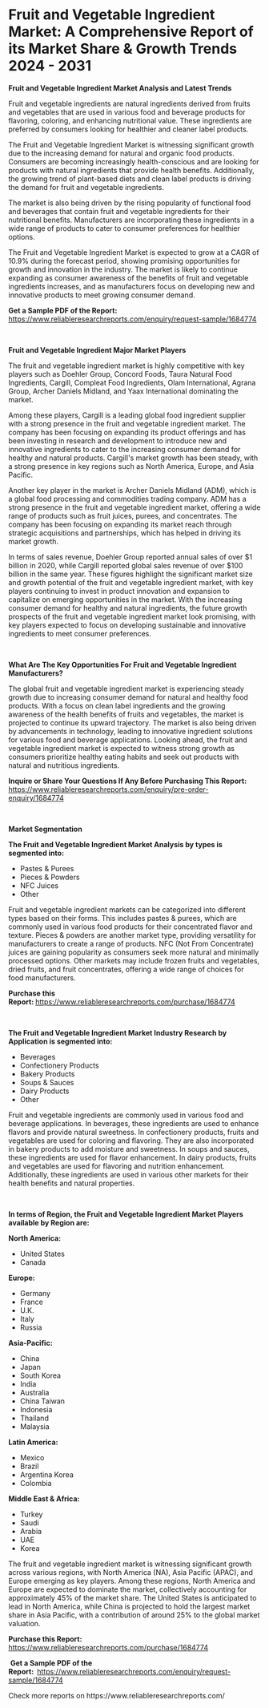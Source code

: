 <p><h1>Fruit and Vegetable Ingredient Market: A Comprehensive Report of its Market Share & Growth Trends 2024 - 2031</h1></p><p><strong>Fruit and Vegetable Ingredient Market Analysis and Latest Trends</strong></p>
<p><p>Fruit and vegetable ingredients are natural ingredients derived from fruits and vegetables that are used in various food and beverage products for flavoring, coloring, and enhancing nutritional value. These ingredients are preferred by consumers looking for healthier and cleaner label products.</p><p>The Fruit and Vegetable Ingredient Market is witnessing significant growth due to the increasing demand for natural and organic food products. Consumers are becoming increasingly health-conscious and are looking for products with natural ingredients that provide health benefits. Additionally, the growing trend of plant-based diets and clean label products is driving the demand for fruit and vegetable ingredients.</p><p>The market is also being driven by the rising popularity of functional food and beverages that contain fruit and vegetable ingredients for their nutritional benefits. Manufacturers are incorporating these ingredients in a wide range of products to cater to consumer preferences for healthier options.</p><p>The Fruit and Vegetable Ingredient Market is expected to grow at a CAGR of 10.9% during the forecast period, showing promising opportunities for growth and innovation in the industry. The market is likely to continue expanding as consumer awareness of the benefits of fruit and vegetable ingredients increases, and as manufacturers focus on developing new and innovative products to meet growing consumer demand.</p></p>
<p><strong>Get a Sample PDF of the Report:&nbsp;</strong> <a href="https://www.reliableresearchreports.com/enquiry/request-sample/1684774">https://www.reliableresearchreports.com/enquiry/request-sample/1684774</a></p>
<p>&nbsp;</p>
<p><strong>Fruit and Vegetable Ingredient Major Market Players</strong></p>
<p><p>The fruit and vegetable ingredient market is highly competitive with key players such as Doehler Group, Concord Foods, Taura Natural Food Ingredients, Cargill, Compleat Food Ingredients, Olam International, Agrana Group, Archer Daniels Midland, and Yaax International dominating the market. </p><p>Among these players, Cargill is a leading global food ingredient supplier with a strong presence in the fruit and vegetable ingredient market. The company has been focusing on expanding its product offerings and has been investing in research and development to introduce new and innovative ingredients to cater to the increasing consumer demand for healthy and natural products. Cargill's market growth has been steady, with a strong presence in key regions such as North America, Europe, and Asia Pacific.</p><p>Another key player in the market is Archer Daniels Midland (ADM), which is a global food processing and commodities trading company. ADM has a strong presence in the fruit and vegetable ingredient market, offering a wide range of products such as fruit juices, purees, and concentrates. The company has been focusing on expanding its market reach through strategic acquisitions and partnerships, which has helped in driving its market growth.</p><p>In terms of sales revenue, Doehler Group reported annual sales of over $1 billion in 2020, while Cargill reported global sales revenue of over $100 billion in the same year. These figures highlight the significant market size and growth potential of the fruit and vegetable ingredient market, with key players continuing to invest in product innovation and expansion to capitalize on emerging opportunities in the market. With the increasing consumer demand for healthy and natural ingredients, the future growth prospects of the fruit and vegetable ingredient market look promising, with key players expected to focus on developing sustainable and innovative ingredients to meet consumer preferences.</p></p>
<p>&nbsp;</p>
<p><strong>What Are The Key Opportunities For Fruit and Vegetable Ingredient Manufacturers?</strong></p>
<p><p>The global fruit and vegetable ingredient market is experiencing steady growth due to increasing consumer demand for natural and healthy food products. With a focus on clean label ingredients and the growing awareness of the health benefits of fruits and vegetables, the market is projected to continue its upward trajectory. The market is also being driven by advancements in technology, leading to innovative ingredient solutions for various food and beverage applications. Looking ahead, the fruit and vegetable ingredient market is expected to witness strong growth as consumers prioritize healthy eating habits and seek out products with natural and nutritious ingredients.</p></p>
<p><strong>Inquire or Share Your Questions If Any Before Purchasing This Report:</strong> <a href="https://www.reliableresearchreports.com/enquiry/pre-order-enquiry/1684774">https://www.reliableresearchreports.com/enquiry/pre-order-enquiry/1684774</a></p>
<p>&nbsp;</p>
<p><strong>Market Segmentation</strong></p>
<p><strong>The Fruit and Vegetable Ingredient Market Analysis by types is segmented into:</strong></p>
<p><ul><li>Pastes & Purees</li><li>Pieces & Powders</li><li>NFC Juices</li><li>Other</li></ul></p>
<p><p>Fruit and vegetable ingredient markets can be categorized into different types based on their forms. This includes pastes & purees, which are commonly used in various food products for their concentrated flavor and texture. Pieces & powders are another market type, providing versatility for manufacturers to create a range of products. NFC (Not From Concentrate) juices are gaining popularity as consumers seek more natural and minimally processed options. Other markets may include frozen fruits and vegetables, dried fruits, and fruit concentrates, offering a wide range of choices for food manufacturers.</p></p>
<p><strong>Purchase this Report:&nbsp;</strong><a href="https://www.reliableresearchreports.com/purchase/1684774">https://www.reliableresearchreports.com/purchase/1684774</a></p>
<p>&nbsp;</p>
<p><strong>The Fruit and Vegetable Ingredient Market Industry Research by Application is segmented into:</strong></p>
<p><ul><li>Beverages</li><li>Confectionery Products</li><li>Bakery Products</li><li>Soups & Sauces</li><li>Dairy Products</li><li>Other</li></ul></p>
<p><p>Fruit and vegetable ingredients are commonly used in various food and beverage applications. In beverages, these ingredients are used to enhance flavors and provide natural sweetness. In confectionery products, fruits and vegetables are used for coloring and flavoring. They are also incorporated in bakery products to add moisture and sweetness. In soups and sauces, these ingredients are used for flavor enhancement. In dairy products, fruits and vegetables are used for flavoring and nutrition enhancement. Additionally, these ingredients are used in various other markets for their health benefits and natural properties.</p></p>
<p>&nbsp;</p>
<p><strong>In terms of Region, the Fruit and Vegetable Ingredient Market Players available by Region are:</strong></p>
<p>
    <p> <strong> North America: </strong>
        <ul>
            <li>United States</li>
            <li>Canada</li>
        </ul>
        </p> 
    <p> <strong> Europe: </strong>
        <ul>
            <li>Germany</li>
            <li>France</li>
            <li>U.K.</li>
            <li>Italy</li>
            <li>Russia</li>
        </ul>
        </p> 
    <p> <strong> Asia-Pacific: </strong>
        <ul>
            <li>China</li>
            <li>Japan</li>
            <li>South Korea</li>
            <li>India</li>
            <li>Australia</li>
            <li>China Taiwan</li>
            <li>Indonesia</li>
            <li>Thailand</li>
            <li>Malaysia</li>
        </ul>
        </p> 
    <p> <strong> Latin America: </strong>
        <ul>
            <li>Mexico</li>
            <li>Brazil</li>
            <li>Argentina Korea</li>
            <li>Colombia</li>
        </ul>
        </p> 
    <p> <strong> Middle East & Africa: </strong>
        <ul>
            <li>Turkey</li>
            <li>Saudi</li>
            <li>Arabia</li>
            <li>UAE</li>
            <li>Korea</li>
        </ul>
    </p>
    </p>
<p><p>The fruit and vegetable ingredient market is witnessing significant growth across various regions, with North America (NA), Asia Pacific (APAC), and Europe emerging as key players. Among these regions, North America and Europe are expected to dominate the market, collectively accounting for approximately 45% of the market share. The United States is anticipated to lead in North America, while China is projected to hold the largest market share in Asia Pacific, with a contribution of around 25% to the global market valuation.</p></p>
<p><strong>Purchase this Report: </strong><a href="https://www.reliableresearchreports.com/purchase/1684774">https://www.reliableresearchreports.com/purchase/1684774</a></p>
<p>&nbsp;<strong>Get a Sample PDF of the Report:&nbsp;&nbsp;</strong><a href="https://www.reliableresearchreports.com/enquiry/request-sample/1684774">https://www.reliableresearchreports.com/enquiry/request-sample/1684774</a></p>
<p><strong></strong></p>
<p>Check more reports on https://www.reliableresearchreports.com/</p>